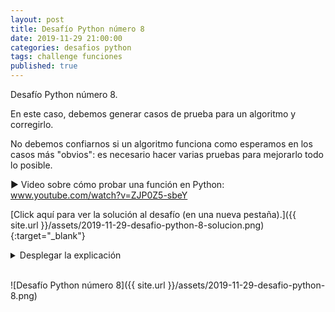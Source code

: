 ```yaml
---
layout: post
title: Desafío Python número 8
date: 2019-11-29 21:00:00
categories: desafios python
tags: challenge funciones
published: true
---
```


Desafío Python número 8.

En este caso, debemos generar casos de prueba para un algoritmo y corregirlo. 

No debemos confiarnos si un algoritmo funciona como esperamos en los casos más "obvios": es necesario hacer varias pruebas para mejorarlo todo lo posible. 

▶️ Video sobre cómo probar una función en Python: www.youtube.com/watch?v=ZJP0Z5-sbeY

[Click aquí para ver la solución al desafío (en una nueva pestaña).]({{ site.url }}/assets/2019-11-29-desafio-python-8-solucion.png){:target="_blank"}

<details><summary>Desplegar la explicación</summary>
Una posible solución al desafío: las dos últimas invocaciones retornaban un resultado incorrecto con la versión errónea del algoritmo. En la versión corregida dada en la solución, las cuatro invocaciones retornan lo esperado.
<br />
<br />💻 Código ejecutable: https://repl.it/@programacionde1/Python-Desafio-8
<br />😀 ¿Se te ocurrieron otras formas de mejorar el algoritmo? Deja tu comentario debajo.
</details>
<br />

![Desafío Python número 8]({{ site.url }}/assets/2019-11-29-desafio-python-8.png)

